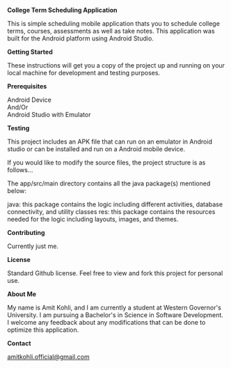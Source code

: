 
**College Term Scheduling Application**

This is simple scheduling mobile application thats you to schedule college terms, courses, assessments as well as take notes.
This application was built for the Android platform using Android Studio.

**Getting Started**

These instructions will get you a copy of the project up and running on your local machine for development and testing purposes.

**Prerequisites**

Android Device  
And/Or  
Android Studio with Emulator  

**Testing**

This project includes an APK file that can run on an emulator in Android studio or can be installed and run on a Android mobile
device.

If you would like to modify the source files, the project structure is as follows...

The app/src/main directory contains all the java package(s) mentioned below:

java: this package contains the logic including different activities, database connectivity, and utility classes
res: this package contains the resources needed for the logic including layouts, images, and themes.

**Contributing**

Currently just me.

**License**

Standard Github license. Feel free to view and fork this project for personal use.

**About Me**

My name is Amit Kohli, and I am currently a student at Western Governor's University. I am pursuing a Bachelor's in Science in Software Development. I welcome any feedback about any modifications that can be done to optimize this application.

**Contact**

amitkohli.official@gmail.com
